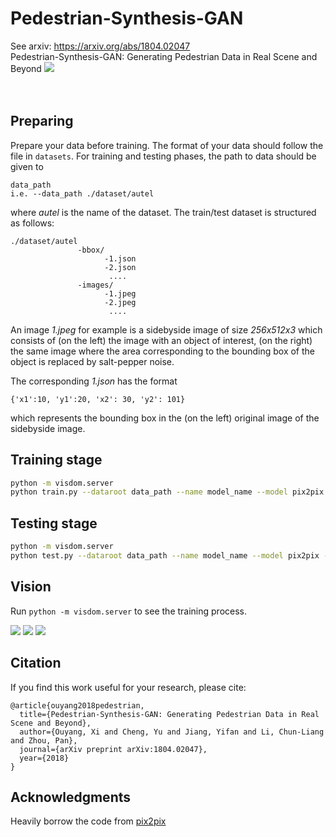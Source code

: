 # Pedestrian-Synthesis-GAN
See arxiv: https://arxiv.org/abs/1804.02047
</br>
Pedestrian-Synthesis-GAN: Generating Pedestrian Data in Real Scene and Beyond
<img src="imgs/D.png"></img>
</br></br></br>

## Preparing
Prepare your data before training. The format of your data should follow the file in `datasets`. 
For training and testing phases, the path to data should be given to 
```
data_path 
i.e. --data_path ./dataset/autel 
```
where *autel* is the name of the dataset.
The train/test dataset is structured as follows:
```
./dataset/autel
               -bbox/
                     -1.json
                     -2.json
                      ....
               -images/
                     -1.jpeg
                     -2.jpeg
                      ....
```
An image *1.jpeg* for example is a sidebyside image of size *256x512x3* which consists of (on the left) the image with an object of interest, (on the right) the same image where the area corresponding to the bounding box of the object is replaced by salt-pepper noise. 

The corresponding *1.json* has the format
```
{'x1':10, 'y1':20, 'x2': 30, 'y2': 101}
``` 
which represents the bounding box in the (on the left) original image of the sidebyside image. 

## Training stage
```bash
python -m visdom.server
python train.py --dataroot data_path --name model_name --model pix2pix --which_model_netG unet_256 --which_direction BtoA --lambda_A 100 --dataset_mode aligned --use_spp --no_lsgan --norm batch
```

## Testing stage
```bash
python -m visdom.server
python test.py --dataroot data_path --name model_name --model pix2pix --which_model_netG unet_256 --which_direction BtoA  --dataset_mode aligned --use_spp --norm batch
```
## Vision
Run `python -m visdom.server` to see the training process.
</br>

<img src="imgs/compare_3line.png"></img>
<img src="imgs/compare_cityscapes_1.png"></img>
<img src="imgs/compare_Tsinghua_1.png"></img>

## Citation
If you find this work useful for your research, please cite:
```
@article{ouyang2018pedestrian,
  title={Pedestrian-Synthesis-GAN: Generating Pedestrian Data in Real Scene and Beyond},
  author={Ouyang, Xi and Cheng, Yu and Jiang, Yifan and Li, Chun-Liang and Zhou, Pan},
  journal={arXiv preprint arXiv:1804.02047},
  year={2018}
}
```

## Acknowledgments
Heavily borrow the code from <a href="https://github.com/junyanz/pytorch-CycleGAN-and-pix2pix">pix2pix</a>

